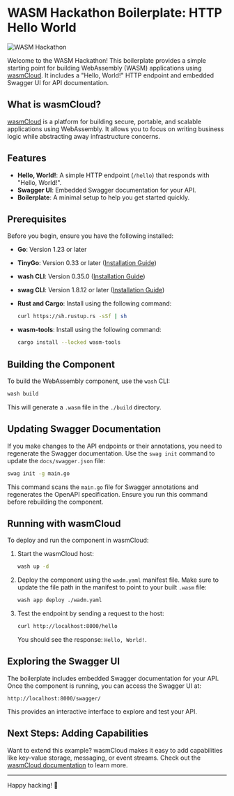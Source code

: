 # WASM Hackathon Boilerplate: HTTP Hello World

![WASM Hackathon](docs/logo.png)

Welcome to the WASM Hackathon! This boilerplate provides a simple starting point for building WebAssembly (WASM) applications using [wasmCloud](https://wasmcloud.dev). It includes a "Hello, World!" HTTP endpoint and embedded Swagger UI for API documentation.

## What is wasmCloud?

[wasmCloud](https://wasmcloud.dev) is a platform for building secure, portable, and scalable applications using WebAssembly. It allows you to focus on writing business logic while abstracting away infrastructure concerns.

## Features

- **Hello, World!**: A simple HTTP endpoint (`/hello`) that responds with "Hello, World!".
- **Swagger UI**: Embedded Swagger documentation for your API.
- **Boilerplate**: A minimal setup to help you get started quickly.

## Prerequisites

Before you begin, ensure you have the following installed:

- **Go**: Version 1.23 or later
- **TinyGo**: Version 0.33 or later ([Installation Guide](https://tinygo.org/getting-started/))
- **wash CLI**: Version 0.35.0 ([Installation Guide](https://wasmcloud.com/docs/installation))
- **swag CLI**: Version 1.8.12 or later ([Installation Guide](https://github.com/swaggo/swag))
- **Rust and Cargo**: Install using the following command:
  
  ```bash
  curl https://sh.rustup.rs -sSf | sh
  ```
  
- **wasm-tools**: Install using the following command:

  ```bash
  cargo install --locked wasm-tools
  ```
  
## Building the Component

To build the WebAssembly component, use the `wash` CLI:

```bash
wash build
```

This will generate a `.wasm` file in the `./build` directory.

## Updating Swagger Documentation

If you make changes to the API endpoints or their annotations, you need to regenerate the Swagger documentation. Use the `swag init` command to update the `docs/swagger.json` file:

```bash
swag init -g main.go
```

This command scans the `main.go` file for Swagger annotations and regenerates the OpenAPI specification. Ensure you run this command before rebuilding the component.

## Running with wasmCloud

To deploy and run the component in wasmCloud:

1. Start the wasmCloud host:

   ```bash
   wash up -d
   ```

2. Deploy the component using the `wadm.yaml` manifest file. Make sure to update the file path in the manifest to point to your built `.wasm` file:

   ```bash
   wash app deploy ./wadm.yaml
   ```

3. Test the endpoint by sending a request to the host:

   ```bash
   curl http://localhost:8000/hello
   ```

   You should see the response: `Hello, World!`.

## Exploring the Swagger UI

The boilerplate includes embedded Swagger documentation for your API. Once the component is running, you can access the Swagger UI at:

```
http://localhost:8000/swagger/
```

This provides an interactive interface to explore and test your API.

## Next Steps: Adding Capabilities

Want to extend this example? wasmCloud makes it easy to add capabilities like key-value storage, messaging, or event streams. Check out the [wasmCloud documentation](https://wasmcloud.dev/docs/) to learn more.

---

Happy hacking! 🚀